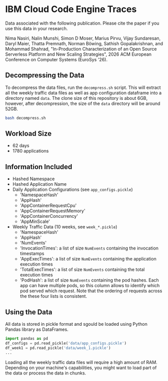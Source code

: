 # IBM Cloud Code Engine Traces

Data associated with the following publication. Please cite the paper if you use this data in your research.

Nima Nasiri, Nalin Munshi, Simon D Moser, Marius Pirvu, Vijay Sundaresan, Daryl Maier, Thatta Premnath, Norman Böwing, Sathish Gopalakrishnan, and Mohammad Shahrad, "In-Production Characterization of an Open Source Serverless Platform and New Scaling Strategies", 2026 ACM European Conference on Computer Systems (EuroSys '26).


## Decompressing the Data

To decompress the data files, run the `decompress.sh` script. 
This will extract all the weekly traffic data files as well as app configuration dataframe into a directory named `data`.
The clone size of this repository is about 6GB, however, after decompression, the size of the `data` directory will be around 52GB.

```bash
bash decompress.sh
``` 

## Workload Size

- 62 days
- 1780 applications

## Information Included 

- Hashed Namespace
- Hashed Application Name
- Daily Application Configurations (see `app_configs.pickle`)
    - 'NamespaceHash'
    - 'AppHash'
    - 'AppContainerRequestCpu'
    - 'AppContainerRequestMemory'
    - 'AppContainerConcurrency'
    - 'AppMinScale'
- Weekly Traffic Data (10 weeks, see `week_*.pickle`)
    - 'NamespaceHash'
    - 'AppHash'
    - 'NumEvents'
    - 'InvocationTimes': a list of size `NumEvents` containing the invocation timestamps
    - 'AppExecTimes': a list of size `NumEvents` containing the application execution times
    - 'TotalExecTimes': a list of size `NumEvents` containing the total execution times
    - 'PodHash': a list of size `NumEvents` containing the pod hashes. Each app can have multiple pods, so this column allows to identify which pod served which request. Note that the ordering of requests across the these four lists is consistent.

## Using the Data

All data is stored in pickle format and sgould be loaded using Python Pandas library as DataFrames.

```python
import pandas as pd
df_configs = pd.read_pickle('data/app_configs.pickle')
df_week1 = pd.read_pickle('data/week_1.pickle')
...
```

Loading all the weekly traffic data files will require a high amount of RAM. 
Depending on your machine's capabilities, you might want to load part of the data or process the data in chunks.